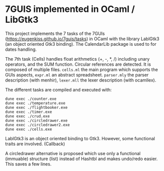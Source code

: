 # 7GUIS implemented in OCaml / LibGtk3

This project implements the 7 tasks of the 7GUIs
(https://eugenkiss.github.io/7guis/tasks) in OCaml with the library
LablGtk3 (an object oriented Gtk3 binding). The CalendarLib package
is used to for dates handling.

The 7th task (Cells) handles float arithmetics (+, -, *, /) including unary
operators, and the SUM function. Circular references are detected. It is 
composed of multiple files. `cells.ml` the main program which supports the
GUIs aspects, `expr.ml` an abstract spreadsheet. `parser.mly` the parser 
description (with menhir), `lexer.mll` the lexer description (with ocamllex).

The different tasks are compiled and executed with:

```
dune exec ./counter.exe
dune exec ./temperature.exe
dune exec ./flightbooker.exe
dune exec ./timer.exe
dune exec ./crud.exe
dune exec ./circledrawer.exe
dune exec ./circledrawer2.exe
dune exec ./cells.exe
```

LablGtk3 is an object oriented binding to Gtk3. However, some functional
traits are involved. (Callback)

A circledrawer alternative is proposed which use only a functional (immuable) structure (list) instead of
Hashtbl and makes undo/redo easier. This saves a few lines.
